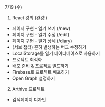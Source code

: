 7/19 (수)

1. React 강의 (완강!)
- 페이지 구현 - 일기 쓰기 (/new)
- 페이지 구현 - 일기 수정 (/edit)
- 페이지 구현 - 일기 상세 (/diary)
- (서브 챕터) 흔히 발생하는 버그 수정하기
- LocalStorage를 일기 데이터베이스로 사용하기
- 프로젝트 최적화
- 배포 준비 & 프로젝트 빌드하기
- Firebase로 프로젝트 배포하기
- Open Graph 설정하기

2. Arthive 프로젝트 
- 검색페이지 디자인 
